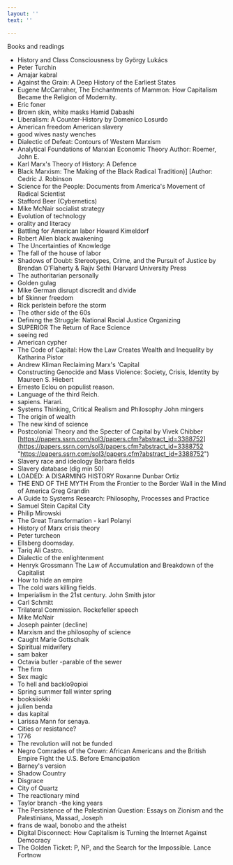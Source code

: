 ```yaml
---
layout: ''
text: ''

---
```

Books and readings

* History and Class Consciousness by György Lukács
* Peter Turchin
* Amajar kabral
* Against the Grain: A Deep History of the Earliest States
* Eugene McCarraher, The Enchantments of Mammon: How Capitalism Became the Religion of Modernity.
* Eric foner
* Brown skin, white masks Hamid Dabashi
* Liberalism: A Counter-History by Domenico Losurdo
* American freedom American slavery
* good wives nasty wenches
* Dialectic of Defeat: Contours of Western Marxism
* Analytical Foundations of Marxian Economic Theory Author: Roemer, John E.
* Karl Marx's Theory of History: A Defence
* Black Marxism: The Making of the Black Radical Tradition)\] \[Author: Cedric J. Robinson
* Science for the People: Documents from America's Movement of Radical Scientist
* Stafford Beer (Cybernetics)
* Mike McNair socialist strategy
* Evolution of technology
* orality and literacy
* Battling for American labor Howard Kimeldorf
* Robert Allen black awakening
* The Uncertainties of Knowledge
* The fall of the house of labor
* Shadows of Doubt: Stereotypes, Crime, and the Pursuit of Justice by Brendan O’Flaherty & Rajiv Sethi (Harvard University Press
* The authoritarian personally
* Golden gulag
* Mike German disrupt discredit and divide
* bf Skinner freedom
* Rick perlstein before the storm
* The other side of the 60s
* Defining the Struggle: National Racial Justice Organizing
* SUPERIOR The Return of Race Science
* seeing red
* American cypher
* The Code of Capital: How the Law Creates Wealth and Inequality by Katharina Pistor
* Andrew Kliman Reclaiming Marx's 'Capital
* Constructing Genocide and Mass Violence: Society, Crisis, Identity by Maureen S. Hiebert
* Ernesto Eclou on populist reason.
* Language of the third Reich.
* sapiens. Harari.
* Systems Thinking, Critical Realism and Philosophy John mingers
* The origin of wealth
* The new kind of science
* Postcolonial Theory and the Specter of Capital by Vivek Chibber [https://papers.ssrn.com/sol3/papers.cfm?abstract_id=3388752](https://papers.ssrn.com/sol3/papers.cfm?abstract_id=3388752 "https://papers.ssrn.com/sol3/papers.cfm?abstract_id=3388752")
* Slavery race and ideology Barbara fields
* Slavery database (dig min 50)
* LOADED: A DISARMING HISTORY Roxanne Dunbar Ortiz
* THE END OF THE MYTH From the Frontier to the Border Wall in the Mind of America Greg Grandin
* A Guide to Systems Research: Philosophy, Processes and Practice
* Samuel Stein Capital City
* Philip Mirowski
* The Great Transformation - karl Polanyi
* History of Marx crisis theory
* Peter turcheon
* Ellsberg doomsday.
* Tariq Ali Castro.
* Dialectic of the enlightenment
* Henryk Grossmann The Law of Accumulation and Breakdown of the Capitalist
* How to hide an empire
* The cold wars killing fields.
* Imperialism in the 21st century. John Smith jstor
* Carl Schmitt
* Trilateral Commission. Rockefeller speech
* Mike McNair
* Joseph painter (decline)
* Marxism and the philosophy of science
* Caught Marie Gottschalk
* Spiritual midwifery
* sam baker
* Octavia butler -parable of the sewer
* The firm
* Sex magic
* To hell and backlo9opioi
* Spring summer fall winter spring
* booksiiokki
* julien benda
* das kapital
* Larissa Mann for senaya.
* Cities or resistance?
* 1776
* The revolution will not be funded
* Negro Comrades of the Crown: African Americans and the British Empire Fight the U.S. Before Emancipation
* Barney's version
* Shadow Country
* Disgrace
* City of Quartz
* The reactionary mind
* Taylor branch -the king years
* The Persistence of the Palestinian Question: Essays on Zionism and the Palestinians, Massad, Joseph
* frans de waal, bonobo and the atheist
* Digital Disconnect: How Capitalism is Turning the Internet Against Democracy
* The Golden Ticket: P, NP, and the Search for the Impossible. Lance Fortnow